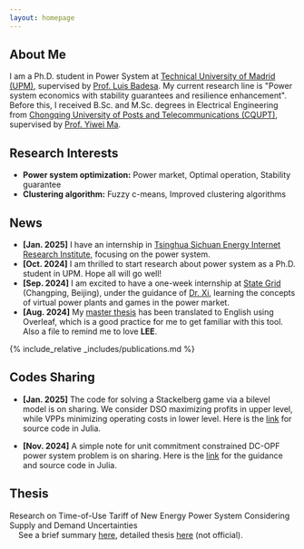 ```yaml
---
layout: homepage
---
```


## About Me

I am a Ph.D. student in Power System at [Technical University of Madrid (UPM)](https://en.wikipedia.org/wiki/Technical_University_of_Madrid), supervised by [Prof. Luis Badesa](https://scholar.google.com/citations?hl=en&user=8DQgsZQAAAAJ). My current research line is "Power system economics with stability guarantees and resilience enhancement". Before this, I received B.Sc. and M.Sc. degrees in Electrical Engineering from [Chongqing University of Posts and Telecommunications (CQUPT)](https://zh.wikipedia.org/zh-cn/%E9%87%8D%E5%BA%86%E9%82%AE%E7%94%B5%E5%A4%A7%E5%AD%A6), supervised by [Prof. Yiwei Ma](https://www.researchgate.net/profile/Yiwei-Ma-6).

## Research Interests

- **Power system optimization:** Power market, Optimal operation, Stability guarantee
- **Clustering algorithm:** Fuzzy c-means, Improved clustering algorithms

## News

- **[Jan. 2025]** I have an internship in [Tsinghua Sichuan Energy Internet Research Institute](https://www.tsinghua-eiri.org/), focusing on the power system.
- **[Oct. 2024]** I am thrilled to start research about power system as a Ph.D. student in UPM. Hope all will go well!
- **[Sep. 2024]** I am excited to have a one-week internship at [State Grid](https://en.wikipedia.org/wiki/State_Grid_Corporation_of_China) (Changping, Beijing), under the guidance of [Dr. Xi](https://scholar.google.com/citations?hl=zh-CN&user=r6BeldgAAAAJ), learning the concepts of virtual power plants and games in the power market.
- **[Aug. 2024]** My [master thesis](https://github.com/pwang30/master_thesis.git) has been translated to English using Overleaf, which is a good practice for me to get familiar with this tool. Also a file to remind me to love **LEE**.

{% include_relative _includes/publications.md %}

## Codes Sharing

- **[Jan. 2025]** The code for solving a Stackelberg game via a bilevel model is on sharing. We consider DSO maximizing profits in upper level, while VPPs minimizing operating costs in lower level. Here is the [link](https://github.com/pwang30/Code_of_bilevel_DSO_VPPs.git) for source code in Julia.

- **[Nov. 2024]** A simple note for unit commitment constrained DC-OPF power system problem is on sharing. Here is the [link](https://github.com/pwang30/OPF_in_DC_system_with_UC.git) for the guidance and source code in Julia.


## Thesis
 Research on Time-of-Use Tariff of New Energy Power System Considering Supply and Demand Uncertainties <br>
  &nbsp; &nbsp; See a brief summary [here](https://github.com/pwang30/master_thesis/blob/d18c05ef3d197c7d94b870650b14df93e7c3d13e/Summary_of_thesis.pdf), detailed thesis [here](https://github.com/pwang30/master_thesis/blob/d18c05ef3d197c7d94b870650b14df93e7c3d13e/Research_on_Time_of_Use_Tariff_of_New_Energy_Power_System_Considering_Source_and_Load_Uncertainties.pdf) (not official).





